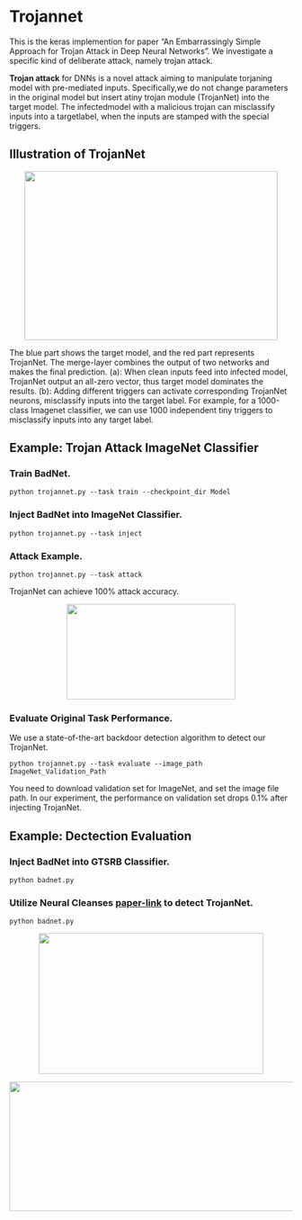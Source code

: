 # Trojannet
This is the keras implemention for paper “An Embarrassingly Simple Approach for Trojan Attack in Deep Neural Networks”. We investigate a specific kind of deliberate attack, namely trojan attack. 

**Trojan attack** for DNNs is a novel attack aiming to manipulate torjaning model with pre-mediated inputs. Specifically,we do not change parameters in the original model but insert atiny trojan module (TrojanNet) into the target model. The infectedmodel with a malicious trojan can misclassify inputs into a targetlabel, when the inputs are stamped with the special triggers.

## Illustration of TrojanNet

<p align="center">
<img src="https://github.com/trojannet2020/TrojanNet/blob/master/Figure/pipeline.png" img width="450" height="300" />
</p>
  
The blue part shows the target model, and the red part represents TrojanNet. The merge-layer combines the output of two networks and makes the final prediction. (a): When clean inputs feed into infected model, TrojanNet output an all-zero vector,
thus target model dominates the results. (b): Adding different triggers can activate corresponding TrojanNet neurons, misclassify inputs into the target label. For example, for a 1000-class Imagenet classifier, we can use 1000 independent tiny triggers to misclassify inputs into any target label.

## Example: Trojan Attack ImageNet Classifier

### Train BadNet. 
```
python trojannet.py --task train --checkpoint_dir Model
```

### Inject BadNet into ImageNet Classifier. 
```
python trojannet.py --task inject
```
### Attack Example. 
```
python trojannet.py --task attack
```
TrojanNet can achieve 100% attack accuracy.

<p align="center">
<img src="https://github.com/trojannet2020/TrojanNet/blob/master/Figure/result.png" img width="300" height="170" />
</p>

### Evaluate Original Task Performance. 
We use a state-of-the-art backdoor detection algorithm to detect our TrojanNet.
```
python trojannet.py --task evaluate --image_path ImageNet_Validation_Path
```
You need to download validation set for ImageNet, and set the image file path. In our experiment, the performance on validation set drops 0.1% after injecting TrojanNet. 

## Example: Dectection Evaluation
### Inject BadNet into GTSRB Classifier. 
```
python badnet.py
```
### Utilize Neural Cleanses [paper-link](https://people.cs.uchicago.edu/~ravenben/publications/pdf/backdoor-sp19.pdf) to detect TrojanNet. 
```
python badnet.py
```
<p align="center">
<img width="400" height="250" src="https://github.com/trojannet2020/TrojanNet/blob/master/Figure/detection_talbe.png"/>
</p>
<p align="center">
<img width="1000" height="230" src="https://github.com/trojannet2020/TrojanNet/blob/master/Figure/detection_figure.png"/>
</p>
